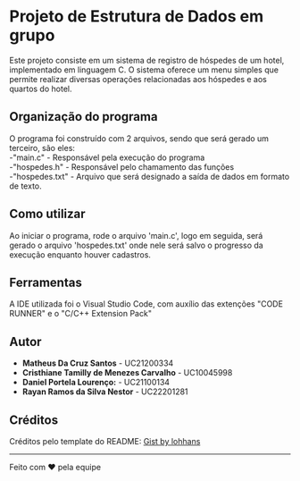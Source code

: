 # Projeto de Estrutura de Dados em grupo

Este projeto consiste em um sistema de registro de hóspedes de um hotel, implementado em linguagem C. O sistema oferece um menu simples que permite realizar diversas operações relacionadas aos hóspedes e aos quartos do hotel.

## Organização do programa

O programa foi construído com 2 arquivos, sendo que será gerado um terceiro, são eles:<br>
-"main.c" - Responsável pela execução do programa <br>
-"hospedes.h" - Responsável pelo chamamento das funções<br>
-"hospedes.txt" - Arquivo que será designado a saída de dados em formato de texto.<br>


## Como utilizar

Ao iniciar o programa, rode o arquivo 'main.c', logo em seguida, será gerado o arquivo 'hospedes.txt' onde nele será salvo o progresso da execução enquanto houver cadastros.

## Ferramentas
A IDE utilizada foi o Visual Studio Code, com auxílio das extenções "CODE RUNNER" e o "C/C++ Extension Pack"

## Autor

* **Matheus Da Cruz Santos** - UC21200334
* **Cristhiane Tamilly de Menezes Carvalho** - UC10045998
* **Daniel Portela Lourenço:** - UC21100134
* **Rayan Ramos da Silva Nestor** - UC22201281

## Créditos

Créditos pelo template do README: [Gist by lohhans](https://gist.github.com/lohhans/f8da0b147550df3f96914d3797e9fb89#-implanta%C3%A7%C3%A3o)

--- 
Feito com ❤️ pela equipe



